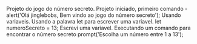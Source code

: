 Projeto do jogo do número secreto.
Projeto iniciado, primeiro comando  -  alert('Olá jinglebobs, Bem vindo ao jogo do número secreto');
Usando variaveis.
Usando a palavra let para escrever uma variavel.
let numeroSecreto = 13;
Escrevi uma variavel.
Executando um comando para encontrar o número secreto
prompt('Escolha um número entre 1 a 13');
